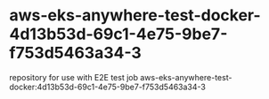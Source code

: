 # aws-eks-anywhere-test-docker-4d13b53d-69c1-4e75-9be7-f753d5463a34-3
repository for use with E2E test job aws-eks-anywhere-test-docker:4d13b53d-69c1-4e75-9be7-f753d5463a34-3
